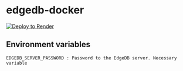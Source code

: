 # edgedb-docker

[![Deploy to Render](https://render.com/images/deploy-to-render-button.svg)](https://render.com/deploy?repo=https://github.com/Olyno/edgedb-docker)


## Environment variables

```
EDGEDB_SERVER_PASSWORD : Password to the EdgeDB server. Necessary variable
```
